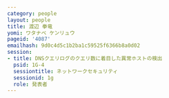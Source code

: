 ```yaml
---
category: people
layout: people
title: 渡辺 拳竜
yomi: ワタナベ ケンリュウ
pageid: '4087'
emailhash: 9d0c4d5c1b2ba1c59525f6366b8a0d02
session:
- title: DNSクエリログのクエリ数に着目した異常ホストの検出
  psid: 1G-4
  sessiontitle: ネットワークセキュリティ
  sessionid: 1g
  role: 発表者
---
```

